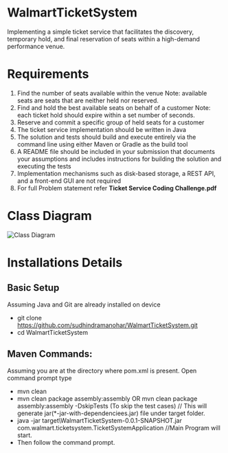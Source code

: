 # WalmartTicketSystem
Implementing a simple ticket service that facilitates the discovery, temporary hold, and final reservation of seats within a high-demand performance venue.

# Requirements
  1.  Find the number of seats available within the venue
  Note: available seats are seats that are neither held nor reserved.
  2.  Find and hold the best available seats on behalf of a customer
  Note: each ticket hold should expire within a set number of seconds.
  3.  Reserve and commit a specific group of held seats for a customer
  4.  The ticket service implementation should be written in Java
  5.  The solution and tests should build and execute entirely via the command line using either Maven or Gradle as the build tool
  6.  A README file should be included in your submission that documents your assumptions and includes instructions for building the solution and executing the tests
  7.  Implementation mechanisms such as disk-based storage, a REST API, and a front-end GUI are not required
  8.  For full Problem statement refer **Ticket Service Coding Challenge.pdf**

# Class Diagram
![Class Diagram](https://github.com/sudhindramanohar/WalmartTicketSystem/blob/master/Class%20Diagram.jpg)

# Installations Details
  ##  Basic Setup
  Assuming Java and Git are already installed on device
  * git clone https://github.com/sudhindramanohar/WalmartTicketSystem.git
  * cd WalmartTicketSystem

  ## Maven Commands:
  Assuming you are at the directory where pom.xml is present. Open command prompt type
  * mvn clean
  * mvn clean package assembly:assembly OR mvn clean package assembly:assembly -DskipTests (To skip the test cases) // This will generate   jar(*-jar-with-dependenciees.jar) file under target folder.
  * java -jar target\WalmartTicketSystem-0.0.1-SNAPSHOT.jar com.walmart.ticketsystem.TicketSystemApplication //Main Program will start. 
  * Then follow the command prompt.
  
 
